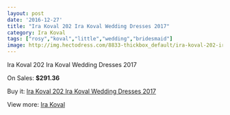 ```yaml
---
layout: post
date: '2016-12-27'
title: "Ira Koval 202 Ira Koval Wedding Dresses 2017"
category: Ira Koval
tags: ["rosy","koval","little","wedding","bridesmaid"]
image: http://img.hectodress.com/8833-thickbox_default/ira-koval-202-ira-koval-wedding-dresses-2013.jpg
---
```

Ira Koval 202 Ira Koval Wedding Dresses 2017

On Sales: **$291.36**
<a href="https://www.hectodress.com/ira-koval/4430-ira-koval-202-ira-koval-wedding-dresses-2013.html"><amp-img layout="responsive" width="600" height="600" src="//img.hectodress.com/8833-thickbox_default/ira-koval-202-ira-koval-wedding-dresses-2013.jpg" alt="Ira Koval 202 Ira Koval Wedding Dresses 2017 0" /></a>
<a href="https://www.hectodress.com/ira-koval/4430-ira-koval-202-ira-koval-wedding-dresses-2013.html"><amp-img layout="responsive" width="600" height="600" src="//img.hectodress.com/8836-thickbox_default/ira-koval-202-ira-koval-wedding-dresses-2013.jpg" alt="Ira Koval 202 Ira Koval Wedding Dresses 2017 1" /></a>
<a href="https://www.hectodress.com/ira-koval/4430-ira-koval-202-ira-koval-wedding-dresses-2013.html"><amp-img layout="responsive" width="600" height="600" src="//img.hectodress.com/8835-thickbox_default/ira-koval-202-ira-koval-wedding-dresses-2013.jpg" alt="Ira Koval 202 Ira Koval Wedding Dresses 2017 2" /></a>
<a href="https://www.hectodress.com/ira-koval/4430-ira-koval-202-ira-koval-wedding-dresses-2013.html"><amp-img layout="responsive" width="600" height="600" src="//img.hectodress.com/8834-thickbox_default/ira-koval-202-ira-koval-wedding-dresses-2013.jpg" alt="Ira Koval 202 Ira Koval Wedding Dresses 2017 3" /></a>

Buy it: [Ira Koval 202 Ira Koval Wedding Dresses 2017](https://www.hectodress.com/ira-koval/4430-ira-koval-202-ira-koval-wedding-dresses-2013.html "Ira Koval 202 Ira Koval Wedding Dresses 2017")

View more: [Ira Koval](https://www.hectodress.com/77-ira-koval "Ira Koval")